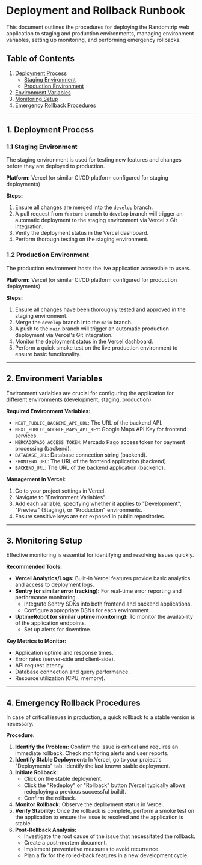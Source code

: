 # Deployment and Rollback Runbook

This document outlines the procedures for deploying the Randomtrip web application to staging and production environments, managing environment variables, setting up monitoring, and performing emergency rollbacks.

## Table of Contents
1.  [Deployment Process](#1-deployment-process)
    *   [Staging Environment](#11-staging-environment)
    *   [Production Environment](#11-production-environment)
2.  [Environment Variables](#2-environment-variables)
3.  [Monitoring Setup](#3-monitoring-setup)
4.  [Emergency Rollback Procedures](#4-emergency-rollback-procedures)

---

## 1. Deployment Process

### 1.1 Staging Environment

The staging environment is used for testing new features and changes before they are deployed to production.

**Platform:** Vercel (or similar CI/CD platform configured for staging deployments)

**Steps:**
1.  Ensure all changes are merged into the `develop` branch.
2.  A pull request from `feature` branch to `develop` branch will trigger an automatic deployment to the staging environment via Vercel's Git integration.
3.  Verify the deployment status in the Vercel dashboard.
4.  Perform thorough testing on the staging environment.

### 1.2 Production Environment

The production environment hosts the live application accessible to users.

**Platform:** Vercel (or similar CI/CD platform configured for production deployments)

**Steps:**
1.  Ensure all changes have been thoroughly tested and approved in the staging environment.
2.  Merge the `develop` branch into the `main` branch.
3.  A push to the `main` branch will trigger an automatic production deployment via Vercel's Git integration.
4.  Monitor the deployment status in the Vercel dashboard.
5.  Perform a quick smoke test on the live production environment to ensure basic functionality.

---

## 2. Environment Variables

Environment variables are crucial for configuring the application for different environments (development, staging, production).

**Required Environment Variables:**

*   `NEXT_PUBLIC_BACKEND_API_URL`: The URL of the backend API.
*   `NEXT_PUBLIC_GOOGLE_MAPS_API_KEY`: Google Maps API Key for frontend services.
*   `MERCADOPAGO_ACCESS_TOKEN`: Mercado Pago access token for payment processing (backend).
*   `DATABASE_URL`: Database connection string (backend).
*   `FRONTEND_URL`: The URL of the frontend application (backend).
*   `BACKEND_URL`: The URL of the backend application (backend).

**Management in Vercel:**
1.  Go to your project settings in Vercel.
2.  Navigate to "Environment Variables".
3.  Add each variable, specifying whether it applies to "Development", "Preview" (Staging), or "Production" environments.
4.  Ensure sensitive keys are not exposed in public repositories.

---

## 3. Monitoring Setup

Effective monitoring is essential for identifying and resolving issues quickly.

**Recommended Tools:**

*   **Vercel Analytics/Logs:** Built-in Vercel features provide basic analytics and access to deployment logs.
*   **Sentry (or similar error tracking):** For real-time error reporting and performance monitoring.
    *   Integrate Sentry SDKs into both frontend and backend applications.
    *   Configure appropriate DSNs for each environment.
*   **UptimeRobot (or similar uptime monitoring):** To monitor the availability of the application endpoints.
    *   Set up alerts for downtime.

**Key Metrics to Monitor:**

*   Application uptime and response times.
*   Error rates (server-side and client-side).
*   API request latency.
*   Database connection and query performance.
*   Resource utilization (CPU, memory).

---

## 4. Emergency Rollback Procedures

In case of critical issues in production, a quick rollback to a stable version is necessary.

**Procedure:**

1.  **Identify the Problem:** Confirm the issue is critical and requires an immediate rollback. Check monitoring alerts and user reports.
2.  **Identify Stable Deployment:** In Vercel, go to your project's "Deployments" tab. Identify the last known stable deployment.
3.  **Initiate Rollback:**
    *   Click on the stable deployment.
    *   Click the "Redeploy" or "Rollback" button (Vercel typically allows redeploying a previous successful build).
    *   Confirm the rollback.
4.  **Monitor Rollback:** Observe the deployment status in Vercel.
5.  **Verify Stability:** Once the rollback is complete, perform a smoke test on the application to ensure the issue is resolved and the application is stable.
6.  **Post-Rollback Analysis:**
    *   Investigate the root cause of the issue that necessitated the rollback.
    *   Create a post-mortem document.
    *   Implement preventative measures to avoid recurrence.
    *   Plan a fix for the rolled-back features in a new development cycle.